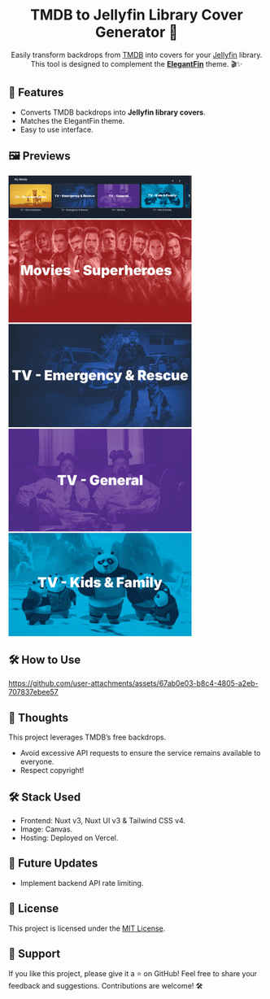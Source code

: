 <div align="center"> 
  <h1>TMDB to Jellyfin Library Cover Generator 🌟</h1>
  <p>Easily transform backdrops from <a href="https://www.themoviedb.org/" target="_blank">TMDB</a> into covers for your <a href="https://jellyfin.org/" target="_blank">Jellyfin</a> library. This tool is designed to complement the <a href="https://github.com/lscambo13/ElegantFin" target="_blank"><strong>ElegantFin</strong></a> theme. 🎬✨</p>
</div>

## 🚀 Features

- Converts TMDB backdrops into **Jellyfin library covers**.
- Matches the ElegantFin theme.
- Easy to use interface.

## 🖼️ Previews
  
<img src="https://github.com/KeyboardDabbler/JF-Library-Cover-Generator/blob/main/Previews/Homepage.png" style="width:360px;height:auto;"></img>
<img src="https://github.com/KeyboardDabbler/JF-Library-Cover-Generator/blob/main/Previews/Movies%20-%20Superheroes.png" style="width:360px;height:auto;"></img>
<img src="https://github.com/KeyboardDabbler/JF-Library-Cover-Generator/blob/main/Previews/TV%20-%20Emergency%20%26%20Rescue.png" style="width:360px;height:auto;"></img>
<img src="https://github.com/KeyboardDabbler/JF-Library-Cover-Generator/blob/main/Previews/TV%20-%20General.png" style="width:360px;height:auto;"></img>
<img src="https://github.com/KeyboardDabbler/JF-Library-Cover-Generator/blob/main/Previews/TV%20-%20Kids%20%26%20Family.png" style="width:360px;height:auto;"></img>


## 🛠️ How to Use
https://github.com/user-attachments/assets/67ab0e03-b8c4-4805-a2eb-707837ebee57

## 💭 Thoughts
This project leverages TMDB’s free backdrops.
- Avoid excessive API requests to ensure the service remains available to everyone.
- Respect copyright!

## 🛠️ Stack Used
- Frontend: Nuxt v3, Nuxt UI v3 & Tailwind CSS v4.
- Image: Canvas.
- Hosting: Deployed on Vercel.

## 🔮 Future Updates
- Implement backend API rate limiting.

## 📄 License
This project is licensed under the [MIT License](./LICENSE).

## 🌟 Support

If you like this project, please give it a ⭐ on GitHub!
Feel free to share your feedback and suggestions. Contributions are welcome! 🛠️
